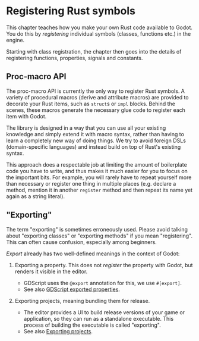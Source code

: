<!--
  ~ Copyright (c) godot-rust; Bromeon and contributors.
  ~ This Source Code Form is subject to the terms of the Mozilla Public
  ~ License, v. 2.0. If a copy of the MPL was not distributed with this
  ~ file, You can obtain one at https://mozilla.org/MPL/2.0/.
-->

# Registering Rust symbols

This chapter teaches how you make your own Rust code available to Godot. You do this by _registering_ individual symbols (classes, functions etc.)
in the engine.

Starting with class registration, the chapter then goes into the details of registering functions, properties, signals and constants.

<!-- TODO: Futher aspects cover the Rust-to-Godot conversions using `ToGodot`/`FromGodot` traits and the registration of enums. -->


## Proc-macro API

The proc-macro API is currently the only way to register Rust symbols. A variety of procedural macros (derive and attribute macros) are provided
to decorate your Rust items, such as `struct`s or `impl` blocks. Behind the scenes, these macros generate the necessary glue code to register
each item with Godot.

The library is designed in a way that you can use all your existing knowledge and simply extend it with macro syntax, rather than having to learn
a completely new way of doing things. We try to avoid foreign DSLs (domain-specific languages) and instead build on top of Rust's existing syntax.

This approach does a respectable job at limiting the amount of boilerplate code you have to write, and thus makes it much easier for you to
focus on the important bits. For example, you will rarely have to repeat yourself more than necessary or register one thing in multiple places
(e.g. declare a method, mention it in another `register` method and then repeat its name yet again as a string literal).


## "Exporting"

The term "exporting" is sometimes erroneously used. Please avoid talking about "exporting classes" or "exporting methods" if you mean
"registering". This can often cause confusion, especially among beginners.

_Export_ already has two well-defined meanings in the context of Godot:

1. Exporting a property. This does not _register_ the property with Godot, but renders it visible in the editor.
   - GDScript uses the `@export` annotation for this, we use `#[export]`.
   - See also [GDScript exported properties][godot-export-properties].

2. Exporting projects, meaning bundling them for release.
   - The editor provides a UI to build release versions of your game or application, so they can run as a standalone executable.
     This process of building the executable is called "exporting".
   - See also [Exporting projects][godot-export-projects].

[godot-export-properties]: https://docs.godotengine.org/en/stable/tutorials/scripting/gdscript/gdscript_exports.html
[godot-export-projects]: https://docs.godotengine.org/en/stable/tutorials/export/index.html
